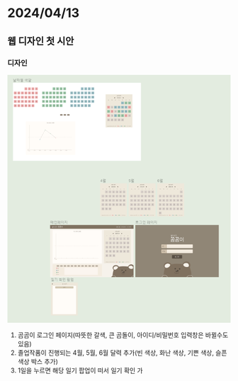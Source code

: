 # 2024/04/13
## 웹 디자인 첫 시안

### 디자인
![디자인(1).png](https://github.com/capstone-YYKC/docs/blob/main/%EC%9C%A0%EC%A7%80%EC%9B%90/image/%EB%94%94%EC%9E%90%EC%9D%B8-1.png)
1. 곰곰이 로그인 페이지(따뜻한 갈색, 큰 곰돌이, 아이디/비밀번호 입력창은 바뀔수도 있음)
2. 졸업작품이 진행되는 4월, 5월, 6월 달력 추가(빈 색상, 화난 색상, 기쁜 색상, 슬픈 색상 박스 추가)
3. 1일을 누르면 해당 일기 팝업이 떠서 일기 확인 가
